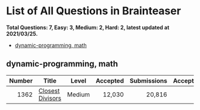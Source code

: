 # List of All Questions in Brainteaser

**Total Questions: 7, Easy: 3, Medium: 2, Hard: 2, latest updated at 2021/03/25.**

- [dynamic-programming, math](#dynamic-programming-math)

## dynamic-programming, math

|Number|                              Title                               |Level |Accepted|Submissions|Acceptance|
|-----:|------------------------------------------------------------------|:----:|-------:|----------:|---------:|
|  1362|[Closest Divisors](https://leetcode.com/problems/closest-divisors)|Medium|  12,030|     20,816|       58%|


